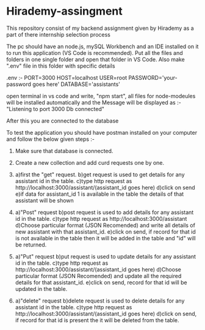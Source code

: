# Hirademy-assingment
This repository consist of my backend assignment given by Hirademy as a part of there internship selection process

The pc should have an node.js, mySQL Workbench and an IDE installed on it to run this application (VS Code is recommended).
Put all the files and folders in one single folder and open that folder in VS Code. Also make ".env" file in this folder with specific details

.env :-
      PORT=3000
      HOST=localhost
      USER=root
      PASSWORD='your-password goes here'
      DATABASE='assistants'

open terminal in vs code and write, "npm start", all files for node-modeules will be installed automatically and the Message will be displayed as :-
"Listening to port 3000
 Db connected"


After this you are connected to the database

To test the application you should have postman installed on your computer and follow the below given steps :-
1) Make sure that database is connected.
2) Create a new collection and add curd requests one by one.
3) a)first the "get" request.
   b)get request is used to get details for any assistant id in the table.
   c)type http request as http://localhost:3000/assistant/(assistant_id goes here)
   d)click on send
   e)if data for assistant_id 1 is available in the table the details of that assistant will be shown

5) a)"Post" request
   b)post request is used to add details for any assistant id in the table.
   c)type http request as http://localhost:3000/assistant
   d)Choose particular format (JSON Recomended) and write all details of new assistant with that assistant_id.
   e)click on send, if record for that id is not available in the table then it will be added in the table and "id" will be returned.

6) a)"Put" request
   b)put request is used to update details for any assistant id in the table.
   c)type http request as http://localhost:3000/assistant/(assistant_id goes here)
   d)Choose particular format (JSON Recomended) and update all the required details for that assistant_id.
   e)click on send, record for that id will be updated in the table.

7) a)"delete" request
   b)delete request is used to delete details for any assistant id in the table.
   c)type http request as http://localhost:3000/assistant/(assistant_id goes here)
   d)click on send, if record for that id is present the it will be deleted from the table.


